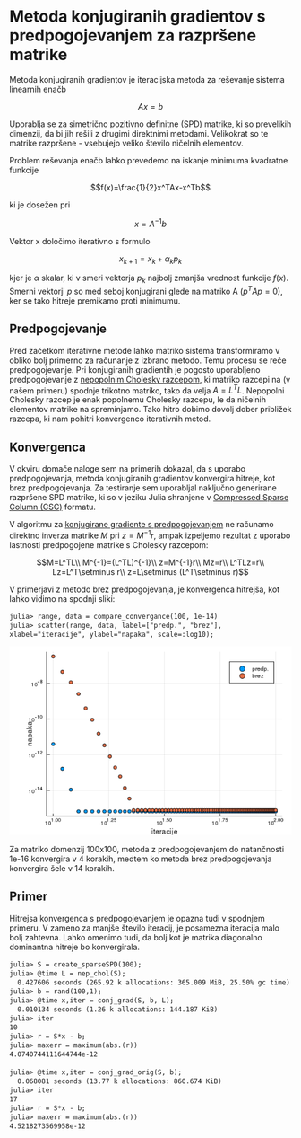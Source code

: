 # Metoda konjugiranih gradientov s predpogojevanjem za razpršene matrike

Metoda konjugiranih gradientov je iteracijska metoda za reševanje sistema linearnih enačb 

```math 
Ax=b
```
Uporablja se za simetrično pozitivno definitne (SPD) matrike, ki so prevelikih dimenzij, da bi jih rešili z drugimi direktnimi metodami. Velikokrat so te matrike razpršene - vsebujejo veliko število ničelnih elementov.

Problem reševanja enačb lahko prevedemo na iskanje minimuma kvadratne funkcije 

```math 
f(x)=\frac{1}{2}x^TAx-x^Tb
```
ki je dosežen pri 

```math 
x=A^{-1}b
```
Vektor x določimo iterativno s formulo 

```math
 x_{k+1}=x_k+\alpha_kp_k 
``` 
kjer je $\alpha$ skalar, ki v smeri vektorja $p_k$ najbolj zmanjša vrednost funkcije $f(x)$. Smerni vektorji $p$ so med seboj konjugirani glede na matriko A ($p^TAp=0$), ker se tako hitreje premikamo proti minimumu.

## Predpogojevanje

Pred začetkom iterativne metode lahko matriko sistema transformiramo v obliko bolj primerno za računanje z izbrano metodo. Temu procesu se reče predpogojevanje. Pri konjugiranih gradientih je pogosto uporabljeno predpogojevanje z [nepopolnim Cholesky razcepom](https://en.wikipedia.org/wiki/Incomplete_Cholesky_factorization), ki matriko razcepi na (v našem primeru) spodnje trikotno matriko, tako da velja $A=L^TL$. Nepopolni Cholesky razcep je enak popolnemu Cholesky razcepu, le da ničelnih elementov matrike na spreminjamo. Tako hitro dobimo dovolj dober približek razcepa, ki nam pohitri konvergenco iterativnih metod. 

## Konvergenca
V okviru domače naloge sem na primerih dokazal, da s uporabo predpogojevanja, metoda konjugiranih gradientov konvergira hitreje, kot brez predpogojevanja. Za testiranje sem uporabljal naključno generirane razpršene SPD matrike, ki so v jeziku Julia shranjene v [Compressed Sparse Column (CSC)](https://docs.julialang.org/en/v1/stdlib/SparseArrays/) formatu.

V algoritmu za [konjugirane gradiente s predpogojevanjem](https://en.wikipedia.org/wiki/Conjugate_gradient_method#The_preconditioned_conjugate_gradient_method) ne računamo direktno inverza matrike $M$ pri $z=M^{-1}r$, ampak izpeljemo rezultat z uporabo lastnosti predpogojene matrike s Cholesky razcepom:

```math
M=L^TL\\
M^{-1}=(L^TL)^{-1}\\
z=M^{-1}r\\
Mz=r\\
L^TLz=r\\
Lz=L^T\setminus r\\
z=L\setminus (L^T\setminus r)
```

V primerjavi z metodo brez predpogojevanja, je konvergenca hitrejša, kot lahko vidimo na spodnji sliki:

```jldoctest
julia> range, data = compare_convergance(100, 1e-14)
julia> scatter(range, data, label=["predp.", "brez"], xlabel="iteracije", ylabel="napaka", scale=:log10);
```

![konvergenca](konvergenca.PNG)

Za matriko domenzij 100x100, metoda z predpogojevanjem do natančnosti 1e-16 konvergira v 4 korakih, medtem ko metoda brez predpogojevanja konvergira šele v 14 korakih. 

## Primer

Hitrejsa konvergenca s predpogojevanjem je opazna tudi v spodnjem primeru. V zameno za manjše število iteracij, je posamezna iteracija malo bolj zahtevna. Lahko omenimo tudi, da bolj kot je matrika diagonalno dominantna hitreje bo konvergirala. 

```jldoctest
julia> S = create_sparseSPD(100);
julia> @time L = nep_chol(S);
  0.427606 seconds (265.92 k allocations: 365.009 MiB, 25.50% gc time)
julia> b = rand(100,1);
julia> @time x,iter = conj_grad(S, b, L);
  0.010134 seconds (1.26 k allocations: 144.187 KiB)
julia> iter
10
julia> r = S*x - b;
julia> maxerr = maximum(abs.(r))
4.0740744111644744e-12

julia> @time x,iter = conj_grad_orig(S, b);
  0.068081 seconds (13.77 k allocations: 860.674 KiB)
julia> iter
17
julia> r = S*x - b;
julia> maxerr = maximum(abs.(r))
4.5218273569958e-12
```
